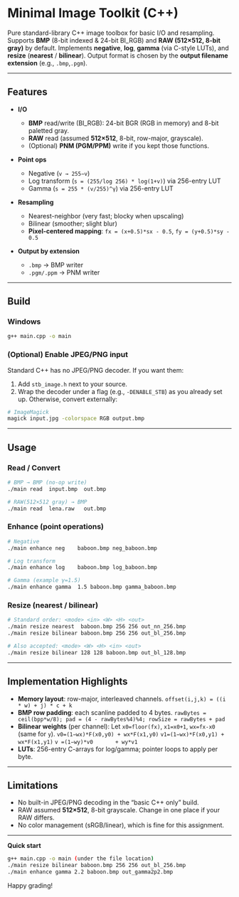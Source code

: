 # Minimal Image Toolkit (C++)

Pure standard-library C++ image toolbox for basic I/O and resampling.
Supports **BMP** (8-bit indexed & 24-bit BI_RGB) and **RAW (512×512, 8-bit gray)** by default.
Implements **negative**, **log**, **gamma** (via C-style LUTs), and **resize** (**nearest** / **bilinear**).
Output format is chosen by the **output filename extension** (e.g., `.bmp`,`.pgm`).

---

## Features

* **I/O**

  * **BMP** read/write (BI_RGB): 24-bit BGR (RGB in memory) and 8-bit paletted gray.
  * **RAW** read (assumed **512×512**, 8-bit, row-major, grayscale).
  * (Optional) **PNM (PGM/PPM)** write if you kept those functions.
* **Point ops**

  * Negative (`v → 255−v`)
  * Log transform (`s = (255/log 256) * log(1+v)`) via 256-entry LUT
  * Gamma (`s = 255 * (v/255)^γ`) via 256-entry LUT
* **Resampling**

  * Nearest-neighbor (very fast; blocky when upscaling)
  * Bilinear (smoother; slight blur)
  * **Pixel-centered mapping**: `fx = (x+0.5)*sx - 0.5`, `fy = (y+0.5)*sy - 0.5`
* **Output by extension**

  * `.bmp` → BMP writer
  * `.pgm/.ppm` → PNM writer

---

## Build

### Windows

```bash
g++ main.cpp -o main
```

### (Optional) Enable JPEG/PNG input

Standard C++ has no JPEG/PNG decoder. If you want them:

1. Add `stb_image.h` next to your source.
2. Wrap the decoder under a flag (e.g., `-DENABLE_STB`) as you already set up.
Otherwise, convert externally:

```bash
# ImageMagick
magick input.jpg -colorspace RGB output.bmp
```

---

## Usage

### Read / Convert

```bash
# BMP → BMP (no-op write)
./main read  input.bmp  out.bmp

# RAW(512×512 gray) → BMP
./main read  lena.raw   out.bmp
```

### Enhance (point operations)

```bash
# Negative
./main enhance neg    baboon.bmp neg_baboon.bmp

# Log transform
./main enhance log    baboon.bmp log_baboon.bmp

# Gamma (example γ=1.5)
./main enhance gamma  1.5 baboon.bmp gamma_baboon.bmp
```

### Resize (nearest / bilinear)

```bash
# Standard order: <mode> <in> <W> <H> <out>
./main resize nearest  baboon.bmp 256 256 out_nn_256.bmp
./main resize bilinear baboon.bmp 256 256 out_bl_256.bmp

# Also accepted: <mode> <W> <H> <in> <out>
./main resize bilinear 128 128 baboon.bmp out_bl_128.bmp
```
---

## Implementation Highlights

* **Memory layout**: row-major, interleaved channels.
  `offset(i,j,k) = ((i * w) + j) * c + k`
* **BMP row padding**: each scanline padded to 4 bytes.
  `rawBytes = ceil(bpp*w/8); pad = (4 - rawBytes%4)%4; rowSize = rawBytes + pad`
* **Bilinear weights** (per channel):
  Let `x0=floor(fx)`, `x1=x0+1`, `wx=fx-x0` (same for `y`).
  `v0=(1−wx)*F(x0,y0) + wx*F(x1,y0)`
  `v1=(1−wx)*F(x0,y1) + wx*F(x1,y1)`
  `v =(1−wy)*v0       + wy*v1`
* **LUTs**: 256-entry C-arrays for log/gamma; pointer loops to apply per byte.

---
## Limitations

* No built-in JPEG/PNG decoding in the “basic C++ only” build.
* RAW assumed **512×512**, 8-bit grayscale. Change in one place if your RAW differs.
* No color management (sRGB/linear), which is fine for this assignment.
---

**Quick start**

```bash
g++ main.cpp -o main (under the file location)
./main resize bilinear baboon.bmp 256 256 out_bl_256.bmp
./main enhance gamma 2.2 baboon.bmp out_gamma2p2.bmp
```

Happy grading!
